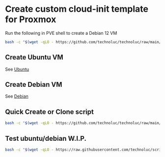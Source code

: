 # Create custom cloud-init template for Proxmox

Run the following in PVE shell to create a Debian 12 VM

```sh
bash -c "$(wget -qLO - https://github.com/technoluc/technoluc/raw/main/proxmox/script-debian-vm.sh)"
```

## Create Ubuntu VM

See [Ubuntu](ubuntu.md) 

## Create Debian VM

See [Debian](debian.md)

## Quick Create or Clone script

```sh
bash -c "$(wget -qLO - https://github.com/technoluc/technoluc/raw/main/proxmox/quick.sh)"
```

## Test ubuntu/debian W.I.P.

```sh
bash -c "$(wget -qLO - https://raw.githubusercontent.com/technoluc/scripts/main/proxmox/test.sh)"
```
